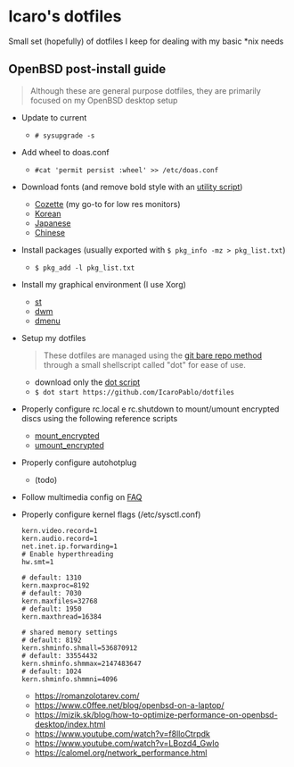 # Icaro's dotfiles

Small set (hopefully) of dotfiles I keep for dealing with my basic *nix needs

## OpenBSD post-install guide

>Although these are general purpose dotfiles, they are primarily focused on my OpenBSD desktop setup

- Update to current
  - `# sysupgrade -s`

- Add wheel to doas.conf
  - `#cat 'permit persist :wheel' >> /etc/doas.conf`

- Download fonts (and remove bold style with an [utility script](.local/scripts/disableboldfont.sh))
  - [Cozette](https://github.com/slavfox/Cozette) (my go-to for low res monitors)
  - [Korean]()
  - [Japanese]()
  - [Chinese]()

- Install packages (usually exported with `$ pkg_info -mz > pkg_list.txt`)
  - `$ pkg_add -l pkg_list.txt`
 
- Install my graphical environment (I use Xorg)
    - [st](https://github.com/IcaroPablo/st)
    - [dwm](https://github.com/IcaroPablo/dwm)
    - [dmenu](https://github.com/IcaroPablo/dmenu)

- Setup my dotfiles
    >These dotfiles are managed using the [git bare repo method](https://www.atlassian.com/git/tutorials/dotfiles) through a small shellscript called "dot" for ease of use.
    - download only the [dot script](.local/scripts/dot)
    - `$ dot start https://github.com/IcaroPablo/dotfiles`

- Properly configure rc.local e rc.shutdown to mount/umount encrypted discs using the following reference scripts
    - [mount_encrypted](.local/scripts/mount_encrypted)
    - [umount_encrypted](.local/scripts/umount_encrypted)

- Properly configure autohotplug

    - (todo)

- Follow multimedia config on [FAQ](https://www.openbsd.org/faq/faq13.html)

- Properly configure kernel flags (/etc/sysctl.conf)
    ```shell
    kern.video.record=1
    kern.audio.record=1
    net.inet.ip.forwarding=1
    # Enable hyperthreading
    hw.smt=1

    # default: 1310
    kern.maxproc=8192
    # default: 7030
    kern.maxfiles=32768
    # default: 1950
    kern.maxthread=16384

    # shared memory settings
    # default: 8192
    kern.shminfo.shmall=536870912
    # default: 33554432
    kern.shminfo.shmmax=2147483647
    # default: 1024
    kern.shminfo.shmmni=4096
    ```
    - https://romanzolotarev.com/
    - https://www.c0ffee.net/blog/openbsd-on-a-laptop/
    - https://mizik.sk/blog/how-to-optimize-performance-on-openbsd-desktop/index.html
    - https://www.youtube.com/watch?v=f8lloCtrpdk
    - https://www.youtube.com/watch?v=LBozd4_GwIo
    - https://calomel.org/network_performance.html
